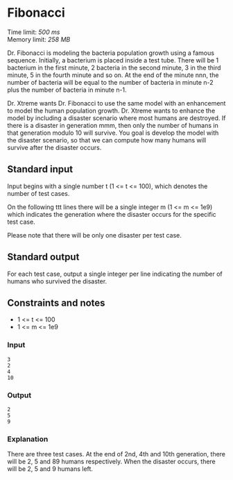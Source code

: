
Fibonacci
=========

Time limit: _500 ms_  
Memory limit: _258 MB_  
  

Dr. Fibonacci is modeling the bacteria population growth using a famous sequence. Initially, a bacterium is placed inside a test tube. There will be 1 bacterium in the first minute, 2 bacteria in the second minute, 3 in the third minute, 5 in the fourth minute and so on. At the end of the minute nnn, the number of bacteria will be equal to the number of bacteria in minute n-2 plus the number of bacteria in minute n-1.

Dr. Xtreme wants Dr. Fibonacci to use the same model with an enhancement to model the human population growth. Dr. Xtreme wants to enhance the model by including a disaster scenario where most humans are destroyed. If there is a disaster in generation mmm, then only the number of humans in that generation modulo 10 will survive. You goal is develop the model with the disaster scenario, so that we can compute how many humans will survive after the disaster occurs.

Standard input
--------------

Input begins with a single number t (1 <= t <= 100), which denotes the number of test cases.

On the following ttt lines there will be a single integer m (1 <= m <= 1e9) which indicates the generation where the disaster occurs for the specific test case.

Please note that there will be only one disaster per test case.

Standard output
---------------

For each test case, output a single integer per line indicating the number of humans who survived the disaster.

Constraints and notes
---------------------

*   1 <= t <= 100
*   1 <= m <= 1e9

### Input
```
3
2
4
10
```
### Output
```
2
5
9
```

### Explanation
There are three test cases. At the end of 2nd, 4th and 10th generation, there will be 2, 5 and 89 humans respectively. When the disaster occurs, there will be 2, 5 and 9 humans left.